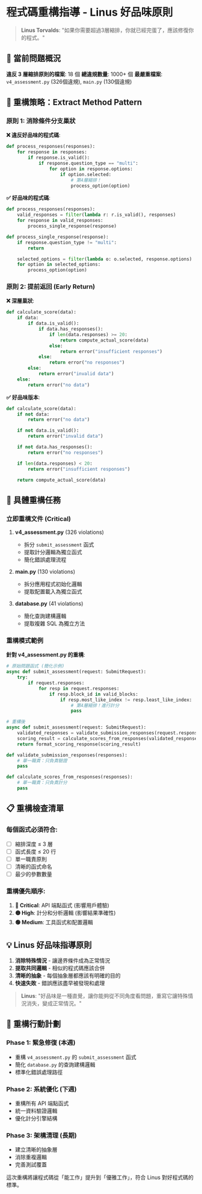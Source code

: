 # 程式碼重構指導 - Linus 好品味原則

> **Linus Torvalds**: "如果你需要超過3層縮排，你就已經完蛋了，應該修復你的程式。"

## 🚨 當前問題概況

**違反 3 層縮排原則的檔案**: 18 個
**總違規數量**: 1000+ 個
**最嚴重檔案**: `v4_assessment.py` (326個違規), `main.py` (130個違規)

## 🎯 重構策略：Extract Method Pattern

### 原則 1: 消除條件分支巢狀

**❌ 違反好品味的程式碼**:
```python
def process_responses(responses):
    for response in responses:
        if response.is_valid():
            if response.question_type == "multi":
                for option in response.options:
                    if option.selected:
                        # 第4層縮排！
                        process_option(option)
```

**✅ 好品味的程式碼**:
```python
def process_responses(responses):
    valid_responses = filter(lambda r: r.is_valid(), responses)
    for response in valid_responses:
        process_single_response(response)

def process_single_response(response):
    if response.question_type != "multi":
        return

    selected_options = filter(lambda o: o.selected, response.options)
    for option in selected_options:
        process_option(option)
```

### 原則 2: 提前返回 (Early Return)

**❌ 深層巢狀**:
```python
def calculate_score(data):
    if data:
        if data.is_valid():
            if data.has_responses():
                if len(data.responses) >= 20:
                    return compute_actual_score(data)
                else:
                    return error("insufficient responses")
            else:
                return error("no responses")
        else:
            return error("invalid data")
    else:
        return error("no data")
```

**✅ 好品味版本**:
```python
def calculate_score(data):
    if not data:
        return error("no data")

    if not data.is_valid():
        return error("invalid data")

    if not data.has_responses():
        return error("no responses")

    if len(data.responses) < 20:
        return error("insufficient responses")

    return compute_actual_score(data)
```

## 🔧 具體重構任務

### 立即重構文件 (Critical)

1. **v4_assessment.py** (326 violations)
   - 拆分 `submit_assessment` 函式
   - 提取計分邏輯為獨立函式
   - 簡化錯誤處理流程

2. **main.py** (130 violations)
   - 拆分應用程式初始化邏輯
   - 提取配置載入為獨立函式

3. **database.py** (41 violations)
   - 簡化查詢建構邏輯
   - 提取複雜 SQL 為獨立方法

### 重構模式範例

**針對 v4_assessment.py 的重構**:
```python
# 原始問題函式 (簡化示例)
async def submit_assessment(request: SubmitRequest):
    try:
        if request.responses:
            for resp in request.responses:
                if resp.block_id in valid_blocks:
                    if resp.most_like_index != resp.least_like_index:
                        # 第4層縮排！進行計分
                        pass

# 重構後
async def submit_assessment(request: SubmitRequest):
    validated_responses = validate_submission_responses(request.responses)
    scoring_result = calculate_scores_from_responses(validated_responses)
    return format_scoring_response(scoring_result)

def validate_submission_responses(responses):
    # 單一職責：只負責驗證
    pass

def calculate_scores_from_responses(responses):
    # 單一職責：只負責計分
    pass
```

## 📋 重構檢查清單

### 每個函式必須符合:
- [ ] 縮排深度 ≤ 3 層
- [ ] 函式長度 ≤ 20 行
- [ ] 單一職責原則
- [ ] 清晰的函式命名
- [ ] 最少的參數數量

### 重構優先順序:
1. **🔴 Critical**: API 端點函式 (影響用戶體驗)
2. **🟡 High**: 計分和分析邏輯 (影響結果準確性)
3. **🟢 Medium**: 工具函式和配置邏輯

## 💡 Linus 好品味指導原則

1. **消除特殊情況** - 讓邊界條件成為正常情況
2. **提取共同邏輯** - 相似的程式碼應該合併
3. **清晰的抽象** - 每個抽象層都應該有明確的目的
4. **快速失敗** - 錯誤應該盡早被發現和處理

> **Linus**: "好品味是一種直覺，讓你能夠從不同角度看問題，重寫它讓特殊情況消失，變成正常情況。"

## 🚀 重構行動計劃

### Phase 1: 緊急修復 (本週)
- 重構 `v4_assessment.py` 的 `submit_assessment` 函式
- 簡化 `database.py` 的查詢建構邏輯
- 標準化錯誤處理路徑

### Phase 2: 系統優化 (下週)
- 重構所有 API 端點函式
- 統一資料驗證邏輯
- 優化計分引擎結構

### Phase 3: 架構清理 (長期)
- 建立清晰的抽象層
- 消除重複邏輯
- 完善測試覆蓋

這次重構將讓程式碼從「能工作」提升到「優雅工作」，符合 Linus 對好程式碼的標準。
